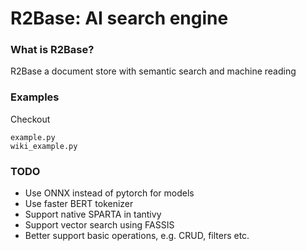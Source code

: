 # R2Base: AI search engine

### What is R2Base?
R2Base a document store with semantic search and machine reading

### Examples

Checkout
    
    example.py
    wiki_example.py
    
### TODO

- Use ONNX instead of pytorch for models
- Use faster BERT tokenizer 
- Support native SPARTA in tantivy
- Support vector search using FASSIS
- Better support basic operations, e.g. CRUD, filters etc.
    
 

